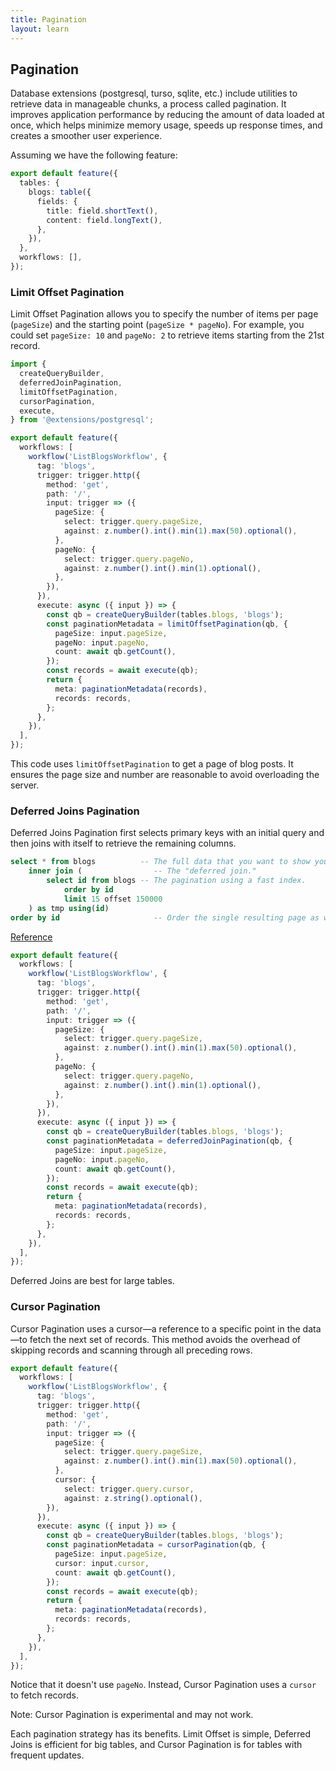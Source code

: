 ```yaml
---
title: Pagination
layout: learn
---
```


## Pagination

Database extensions (postgresql, turso, sqlite, etc.) include utilities to retrieve data in manageable chunks, a process called pagination. It improves application performance by reducing the amount of data loaded at once, which helps minimize memory usage, speeds up response times, and creates a smoother user experience.

Assuming we have the following feature:

```ts
export default feature({
  tables: {
    blogs: table({
      fields: {
        title: field.shortText(),
        content: field.longText(),
      },
    }),
  },
  workflows: [],
});
```

### Limit Offset Pagination

Limit Offset Pagination allows you to specify the number of items per page (`pageSize`) and the starting point (`pageSize * pageNo`). For example, you could set `pageSize: 10` and `pageNo: 2` to retrieve items starting from the 21st record.

```ts
import {
  createQueryBuilder,
  deferredJoinPagination,
  limitOffsetPagination,
  cursorPagination,
  execute,
} from '@extensions/postgresql';

export default feature({
  workflows: [
    workflow('ListBlogsWorkflow', {
      tag: 'blogs',
      trigger: trigger.http({
        method: 'get',
        path: '/',
        input: trigger => ({
          pageSize: {
            select: trigger.query.pageSize,
            against: z.number().int().min(1).max(50).optional(),
          },
          pageNo: {
            select: trigger.query.pageNo,
            against: z.number().int().min(1).optional(),
          },
        }),
      }),
      execute: async ({ input }) => {
        const qb = createQueryBuilder(tables.blogs, 'blogs');
        const paginationMetadata = limitOffsetPagination(qb, {
          pageSize: input.pageSize,
          pageNo: input.pageNo,
          count: await qb.getCount(),
        });
        const records = await execute(qb);
        return {
          meta: paginationMetadata(records),
          records: records,
        };
      },
    }),
  ],
});
```

This code uses `limitOffsetPagination` to get a page of blog posts. It ensures the page size and number are reasonable to avoid overloading the server.

### Deferred Joins Pagination

Deferred Joins Pagination first selects primary keys with an initial query and then joins with itself to retrieve the remaining columns.

```sql
select * from blogs          -- The full data that you want to show your users.
    inner join (                -- The "deferred join."
        select id from blogs -- The pagination using a fast index.
            order by id
            limit 15 offset 150000
    ) as tmp using(id)
order by id                     -- Order the single resulting page as well.
```

[Reference](https://aaronfrancis.com/2022/efficient-mysql-pagination-using-deferred-joins-15d0de14)

```ts
export default feature({
  workflows: [
    workflow('ListBlogsWorkflow', {
      tag: 'blogs',
      trigger: trigger.http({
        method: 'get',
        path: '/',
        input: trigger => ({
          pageSize: {
            select: trigger.query.pageSize,
            against: z.number().int().min(1).max(50).optional(),
          },
          pageNo: {
            select: trigger.query.pageNo,
            against: z.number().int().min(1).optional(),
          },
        }),
      }),
      execute: async ({ input }) => {
        const qb = createQueryBuilder(tables.blogs, 'blogs');
        const paginationMetadata = deferredJoinPagination(qb, {
          pageSize: input.pageSize,
          pageNo: input.pageNo,
          count: await qb.getCount(),
        });
        const records = await execute(qb);
        return {
          meta: paginationMetadata(records),
          records: records,
        };
      },
    }),
  ],
});
```

Deferred Joins are best for large tables.

### Cursor Pagination

Cursor Pagination uses a cursor—a reference to a specific point in the data—to fetch the next set of records. This method avoids the overhead of skipping records and scanning through all preceding rows.

```ts
export default feature({
  workflows: [
    workflow('ListBlogsWorkflow', {
      tag: 'blogs',
      trigger: trigger.http({
        method: 'get',
        path: '/',
        input: trigger => ({
          pageSize: {
            select: trigger.query.pageSize,
            against: z.number().int().min(1).max(50).optional(),
          },
          cursor: {
            select: trigger.query.cursor,
            against: z.string().optional(),
        }),
      }),
      execute: async ({ input }) => {
        const qb = createQueryBuilder(tables.blogs, 'blogs');
        const paginationMetadata = cursorPagination(qb, {
          pageSize: input.pageSize,
          cursor: input.cursor,
          count: await qb.getCount(),
        });
        const records = await execute(qb);
        return {
          meta: paginationMetadata(records),
          records: records,
        };
      },
    }),
  ],
});
```

Notice that it doesn't use `pageNo`. Instead, Cursor Pagination uses a `cursor` to fetch records.

Note: Cursor Pagination is experimental and may not work.

Each pagination strategy has its benefits. Limit Offset is simple, Deferred Joins is efficient for big tables, and Cursor Pagination is for tables with frequent updates.
